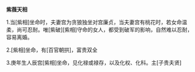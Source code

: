 **紫薇天相**

1.当[紫相]坐命时，夫妻宫为贪狼独坐对宫廉贞，当夫妻宫有桃花时，若女命温柔，尚可忍耐。唯[紫破][紫相]守命的女人，都受到破军的影响，自然难以忍耐，容易离婚。

2.[紫相]坐命，有[百官朝拱]，富贵双全

3.庚年生人辰宫[紫相]坐命，见化禄或禄存，以及化权、化科。主[子贵夫贤]
